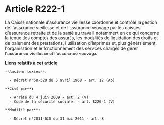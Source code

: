 # Article R222-1

La Caisse nationale d'assurance vieillesse coordonne et contrôle la gestion de l'assurance vieillesse et de l'assurance
veuvage par les caisses d'assurance retraite et de la santé au travail, notamment en ce qui concerne la tenue des comptes des
assurés, les modalités de liquidation des droits et de paiement des prestations, l'utilisation d'imprimés et, plus
généralement, l'organisation et le fonctionnement des services chargés de gérer l'assurance vieillesse et l'assurance
veuvage.

**Liens relatifs à cet article**

	**Anciens textes**:

	  - Décret n°68-328 du 5 avril 1968 - art. 12 (Ab)

	**Cité par**:

	  - Arrêté du 4 juin 2009 - art. 2 (V)
	  - Code de la sécurité sociale. - art. R226-1 (V)

	**Modifié par**:

	  - Décret n°2011-620 du 31 mai 2011 - art. 8
